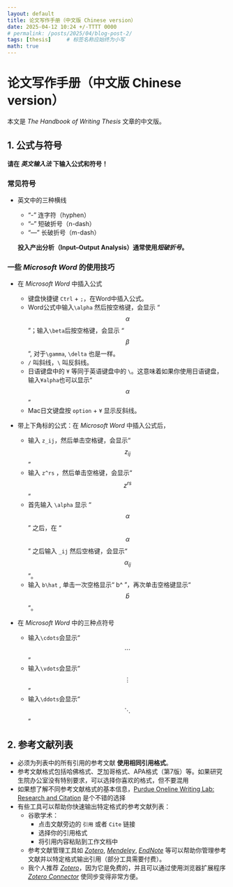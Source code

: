 ```yaml
---
layout: default
title: 论文写作手册（中文版 Chinese version）
date: 2025-04-12 10:24 +/-TTTT 0000
# permalink: /posts/2025/04/blog-post-2/
tags: [thesis]     # 标签名称应始终为小写
math: true
---
```

# 论文写作手册（中文版 Chinese version）

本文是 *The Handbook of Writing Thesis* 文章的中文版。

## 1. 公式与符号

**请在 *英文输入法* 下输入公式和符号！**

### 常见符号
- 英文中的三种横线
  - “-”  连字符（hyphen）
  - “–”  短破折号（n-dash）
  - “—”  长破折号（m-dash）
  
  **投入产出分析（Input–Output Analysis）通常使用*短破折号*。**

### 一些 *Microsoft Word* 的使用技巧
- 在 *Microsoft Word* 中插入公式
  - 键盘快捷键 `Ctrl` + `;`，在Word中插入公式。
  - Word公式中输入`\alpha` 然后按空格键，会显示 “$$\alpha$$”；输入`\beta`后按空格键，会显示 “$$\beta$$”, 对于`\gamma`, `\delta` 也是一样。
  - `/` 叫斜线，`\` 叫反斜线。
  - 日语键盘中的 `¥` 等同于英语键盘中的 `\`。这意味着如果你使用日语键盘，输入`¥alpha`也可以显示“$$\alpha$$”
  - Mac日文键盘按 `option` + `¥` 显示反斜线。 
  
  

- 带上下角标的公式：在 *Microsoft Word* 中插入公式后，
  - 输入 `z_ij`，然后单击空格键，会显示“$$z_{ij}$$”
  - 输入 `z^rs` ，然后单击空格键，会显示“$$z^{rs}$$”
  - 首先输入 `\alpha` 显示 “$$\alpha$$” 之后，在 “$$\alpha$$” 之后输入 `_ij` 然后空格键，会显示“$$\alpha_{ij}$$”。
  - 输入 `b\hat` , 单击一次空格显示“ b^ ”，再次单击空格键显示“ $$\hat{b}$$ ”。

- 在 *Microsoft Word* 中的三种点符号
  - 输入`\cdots`会显示“$$\cdots$$”
  - 输入`\vdots`会显示“$$\vdots$$”
  - 输入`\ddots`会显示“$$\ddots$$”

## 2. 参考文献列表

- 必须为列表中的所有引用的参考文献 **使用相同引用格式**。
- 参考文献格式包括哈佛格式、芝加哥格式、APA格式（第7版）等。如果研究生院办公室没有特别要求，可以选择你喜欢的格式，但不要混用
- 如果想了解不同参考文献格式的基本信息，[Purdue Oneline Writing Lab: Research and Citation](https://owl.purdue.edu/owl/research_and_citation/resources.html) 是个不错的选择
- 有些工具可以帮助你快速输出特定格式的参考文献列表：
  - 谷歌学术：
    - 点击文献旁边的 `引用` 或者 `Cite` 链接
    - 选择你的引用格式
    - 将引用内容粘贴到工作文档中
  - 参考文献管理工具如 *[Zotero](https://www.zotero.org/)*, *[Mendeley](https://www.mendeley.com/)*, *[EndNote](https://endnote.com/)* 等可以帮助你管理参考文献并以特定格式输出引用（部分工具需要付费）。
  - 我个人推荐 *[Zotero](https://www.zotero.org/)*，因为它是免费的，并且可以通过使用浏览器扩展程序 *[Zotero Connector](https://www.zotero.org/download/)* 使同步变得非常方便。
